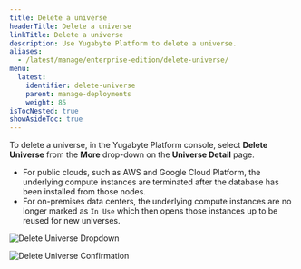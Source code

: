 ```yaml
---
title: Delete a universe
headerTitle: Delete a universe
linkTitle: Delete a universe
description: Use Yugabyte Platform to delete a universe.
aliases:
  - /latest/manage/enterprise-edition/delete-universe/
menu:
  latest:
    identifier: delete-universe
    parent: manage-deployments
    weight: 85
isTocNested: true
showAsideToc: true
---
```


To delete a universe, in the Yugabyte Platform console, select **Delete Universe** from the **More** drop-down on the **Universe Detail** page.

- For public clouds, such as AWS and Google Cloud Platform, the underlying compute instances are terminated after the database has been installed from those nodes.
- For on-premises data centers, the underlying compute instances are no longer marked as `In Use` which then opens those instances up to be reused for new universes.

![Delete Universe Dropdown](/images/ee/delete-univ-1.png)

![Delete Universe Confirmation](/images/ee/delete-univ-2.png)
